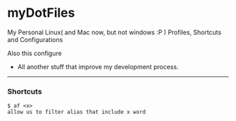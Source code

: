# myDotFiles
My Personal Linux( and Mac now, but not windows :P ) Profiles, Shortcuts and Configurations

Also this configure
* All another stuff that improve my development process.

----

### Shortcuts

    $ af <x>
    allow us to filter alias that include x word
